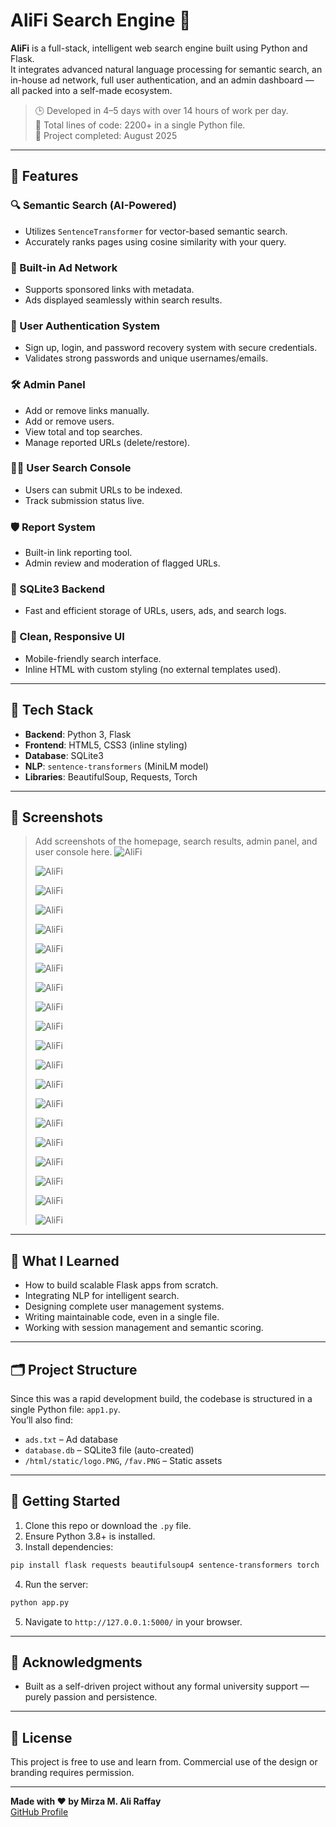 
# AliFi Search Engine 🚀

**AliFi** is a full-stack, intelligent web search engine built using Python and Flask.  
It integrates advanced natural language processing for semantic search, an in-house ad network, full user authentication, and an admin dashboard — all packed into a self-made ecosystem.

> 🕒 Developed in 4–5 days with over 14 hours of work per day.  
> 🧠 Total lines of code: 2200+ in a single Python file.  
> 📅 Project completed: August 2025

---

## 🌟 Features

### 🔍 Semantic Search (AI-Powered)
- Utilizes `SentenceTransformer` for vector-based semantic search.
- Accurately ranks pages using cosine similarity with your query.

### 📢 Built-in Ad Network
- Supports sponsored links with metadata.
- Ads displayed seamlessly within search results.

### 👥 User Authentication System
- Sign up, login, and password recovery system with secure credentials.
- Validates strong passwords and unique usernames/emails.

### 🛠️ Admin Panel
- Add or remove links manually.
- Add or remove users.
- View total and top searches.
- Manage reported URLs (delete/restore).

### 🧑‍💻 User Search Console
- Users can submit URLs to be indexed.
- Track submission status live.

### 🛡️ Report System
- Built-in link reporting tool.
- Admin review and moderation of flagged URLs.

### 💾 SQLite3 Backend
- Fast and efficient storage of URLs, users, ads, and search logs.

### 🧼 Clean, Responsive UI
- Mobile-friendly search interface.
- Inline HTML with custom styling (no external templates used).

---

## 🔧 Tech Stack

- **Backend**: Python 3, Flask
- **Frontend**: HTML5, CSS3 (inline styling)
- **Database**: SQLite3
- **NLP**: `sentence-transformers` (MiniLM model)
- **Libraries**: BeautifulSoup, Requests, Torch

---

## 📸 Screenshots

> Add screenshots of the homepage, search results, admin panel, and user console here.
> ![AliFi](html/static/1.jpeg)
>
> ![AliFi](html/static/2.jpeg)
> 
> ![AliFi](html/static/3.jpeg)
>
> ![AliFi](html/static/4.jpeg)
>
> ![AliFi](html/static/5.jpeg)
>
> ![AliFi](html/static/6.jpeg)
>
> ![AliFi](html/static/7.jpeg)
>
> ![AliFi](html/static/8.jpeg)
>
> ![AliFi](html/static/9.jpeg)
>
> ![AliFi](html/static/10.jpeg)
>
> ![AliFi](html/static/11.jpeg)
>
> ![AliFi](html/static/12.jpeg)
>
> ![AliFi](html/static/13.jpeg)
>
> ![AliFi](html/static/14.jpeg)
>
> ![AliFi](html/static/15.jpeg)
>
> ![AliFi](html/static/16.jpeg)
>
> ![AliFi](html/static/17.jpeg)
>
> ![AliFi](html/static/18.jpeg)
>
> ![AliFi](html/static/19.jpeg)
>
> ![AliFi](html/static/20.jpeg)
---

## 🧠 What I Learned

- How to build scalable Flask apps from scratch.
- Integrating NLP for intelligent search.
- Designing complete user management systems.
- Writing maintainable code, even in a single file.
- Working with session management and semantic scoring.

---

## 🗂️ Project Structure

Since this was a rapid development build, the codebase is structured in a single Python file: `app1.py`.  
You’ll also find:
- `ads.txt` – Ad database
- `database.db` – SQLite3 file (auto-created)
- `/html/static/logo.PNG`, `/fav.PNG` – Static assets

---

## 🚀 Getting Started

1. Clone this repo or download the `.py` file.
2. Ensure Python 3.8+ is installed.
3. Install dependencies:

```bash
pip install flask requests beautifulsoup4 sentence-transformers torch
```

4. Run the server:

```bash
python app.py
```

5. Navigate to `http://127.0.0.1:5000/` in your browser.

---

## 🙏 Acknowledgments

- Built as a self-driven project without any formal university support — purely passion and persistence.

---

## 📜 License

This project is free to use and learn from. Commercial use of the design or branding requires permission.

---

**Made with ❤️ by Mirza M. Ali Raffay**  
[GitHub Profile](https://github.com/MAliRaffayMirza)

